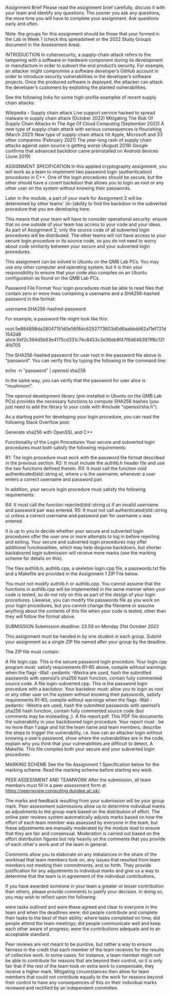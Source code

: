 Assignment Brief
Please read the assignment brief carefully, discuss it with your team and identify any questions. The sooner you ask any questions, the more time you will have to complete your assignment. Ask questions early and often.

Note: the groups for this assignment should be those that your formed in the Lab in Week 1 (check this spreadsheet or the 2022 Study Groups document in the Assessment Area). 


INTRODUCTION
In cybersecurity, a supply-chain attack refers to the tampering with a software or hardware component during its development or manufacture in order to subvert the end product’s security. For example, an attacker might compromise a software developer’s GitHub account in order to introduce security vulnerabilities in the developer’s software projects. Once the produced software is deployed, the attacker can attack the developer’s customers by exploiting the planted vulnerabilities.

See the following links for some high-profile examples of recent supply chain attacks:

Wikipedia - Supply chain attack
Live support service hacked to spread malware in supply chain attack (October 2022)
Mitigating The Risk Of Supply Chain Attacks In The Age Of Cloud Computing (September 2022)
A new type of supply-chain attack with serious consequences is flourishing (March 2021)
New type of supply-chain attack hit Apple, Microsoft and 33 other companies (February 2021)
The year-long rash of supply chain attacks against open source is getting worse (August 2019)
Google confirms that advanced backdoor came preinstalled on Android devices (June 2019)


ASSIGNMENT SPECIFICATION 
In this applied cryptography assignment, you will work as a team to implement two password login (authentication) procedures in C++. One of the login procedures should be secure, but the other should have a covert backdoor that allows you to login as root or any other user on the system without knowing their passwords.

Later in the module, a part of your mark for Assignment 2 will be determined by other teams' (in-)ability to find the backdoor in the subverted procedure that you are developing here.

This means that your team will have to consider operational security: ensure that no one outside of your team has access to your code and your ideas. As part of Assignment 2, only the source code of all subverted login procedures will be distributed. The other teams will not have access to your secure login procedure or its source code, so you do not need to worry about code similarity between your secure and your subverted login procedures.

This assignment can be solved in Ubuntu on the QMB Lab PCs. You may use any other computer and operating system, but it is then your responsibility to ensure that your code also compiles on an Ubuntu configuration as found on the QMB Lab PCs.

Password File Format 
Your login procedures must be able to read files that contain zero or more lines containing a username and a SHA256-hashed password in the format: 

username:SHA256-hashed-password 

For example, a password file might look like this: 

root:5e884898da28047151d0e56f8dc6292773603d0d6aabbdd62a11ef721d1542d8 alice:5ef2c394d5b63e4175cd331c74c8453c3e36eb8f47f6d648397ff6c1314fd705 

The SHA256-hashed password for user root in the password file above is “password”. You can verify this by typing the following in the command line:

echo -n "password" | openssl sha256 

In the same way, you can verify that the password for user alice is “mushroom”.

The openssl development library (pre-installed in Ubuntu on the QMB Lab PCs) provides the necessary functions to compute SHA256 hashes (you just need to add the library to your code with #include "openssl/sha.h").

As a starting point for developing your login procedure, you can read the following Stack Overflow post: 

Generate sha256 with OpenSSL and C++


Functionality of the Login Procedures 
Your secure and subverted login procedures must both satisfy the following requirements: 

R1: The login procedure must work with the password file format described in the previous section. 
R2: It must include the authlib.h header file and use the two functions defined therein. 
R3: It must call the function void authenticated(std::string u), where u is the username, whenever a user enters a correct username and password pair. 


In addition, your secure login procedure must satisfy the following requirements: 

R4: It must call the function rejected(std::string u) if an invalid username and password pair was entered. 
R5: It must not call authenticated(std::string u) unless a correct username and password pair for username u was entered. 


It is up to you to decide whether your secure and subverted login procedures offer the user one or more attempts to log in before rejecting and exiting. Your secure and subverted login procedures may offer additional functionalities, which may help disguise backdoors, but shorter backdoored login submission will receive more marks (see the marking scheme for details on this).

The files authlib.h, authlib.cpp, a skeleton login.cpp file, a passwords.txt file and a Makefile are provided in the Assignment 1 ZIP File below.

You must not modify authlib.h or authlib.cpp. You cannot assume that the functions in authlib.cpp will be implemented in the same manner when your code is tested, so do not rely on this as part of the design of your login procedures. Likewise, you can modify the passwords file as you work on your login procedures, but you cannot change the filename or assume anything about the contents of this file when your code is tested, other than they will follow the format above.


SUBMISSION
Submission deadline: 23.59 on Monday 31st October 2022

This assignment must be handed in by one student in each group. Submit your assignment as a single ZIP file named after your group by the deadline.

The ZIP file must contain: 

A file login.cpp. This is the secure password login procedure. Your login.cpp program must:
satisfy requirements R1–R5 above,
compile without warnings when the flags -Wall -pedantic -Wextra are used,
hash the submitted passwords with openssl’s sha256 hash function,
contain fully commented source code.
A file login-subverted.cpp. This is the password login procedure with a backdoor. Your backdoor must:
allow you to login as root or any other user on the system without knowing their passwords,
satisfy requirements R1–R3,
compile without warnings when the flags -Wall -pedantic -Wextra are used,
hash the submitted passwords with openssl’s sha256 hash function,
contain fully commented source code (but comments may be misleading ;).
A file report.pdf. This PDF file documents the vulnerability in your backdoored login procedure. Your report must :
be no more than 1 page and list the team name and team members,
describe the steps to trigger the vulnerability, i.e. how can an attacker login without knowing a user’s password,
show where the vulnerabilities are in the code,
explain why you think that your vulnerabilities are difficult to detect,
A Makefile. This file compiles both your secure and your subverted login procedures.


MARKING SCHEME
See the file Assignment 1 Specification below for the marking scheme. Read the marking scheme before starting any work. 


PEER ASSESSMENT AND TEAMWORK
After the submission, all team members must fill in a peer assessment form at https://peerreview.computing.dundee.ac.uk/.

The marks and feedback resulting from your submission will be your group mark. Peer assessment submissions allow us to determine individual marks as adjustments to the group mark based on the distribution of effort. The online peer reviews system automatically adjusts marks based on how the effort of each team member was assessed by everyone in the team, but these adjustments are manually moderated by the module lead to ensure that they are fair and consensual. Moderation is carried out based on the effort distribution figures but rely heavily on the comments that you provide of each other's work and of the team in general.

Comments allow you to elaborate on any imbalances in the share of the workload that team members took on, any issues that resulted from team members not meeting their commitments, and so forth. They provide justification for any adjustments to individual marks and give us a way to determine that the team is in agreement of the individual contributions.

If you have awarded someone in your team a greater or lesser contribution than others, please provide comments to justify your decision. In doing so, you may wish to reflect upon the following:

were tasks outlined and were these agreed and clear to everyone in the team and when the deadlines were;
did people contribute and complete their tasks to the best of their ability;
where tasks completed on time;
did people attend the team meetings;
did people communicate well and keep each other aware of progress;
were the contributions adequate and to an acceptable standard.


Peer reviews are not meant to be punitive, but rather a way to ensure fairness in the credit that each member of the team receives for the results of collective work. In some cases, for instance, a team member might not be able to contribute for reasons that are beyond their control, so it is only fair that if the rest of the team took on extra work to compensate, they receive a higher mark. Mitigating circumstances then allow for team members that could not contribute equally to the work for reasons beyond their control to have any consequences of this on their individual marks reviewed and rectified by an independent committee.
